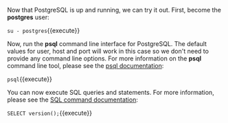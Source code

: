 Now that PostgreSQL is up and running, we can try it out. First, become the
**postgres** user:

`su - postgres`{{execute}}

Now, run the **psql** command line interface for PostgreSQL. The default values
for user, host and port will work in this case so we don't need to provide any
command line options. For more information on the **psql** command line tool,
please see the [psql documentation](https://www.postgresql.org/docs/11/app-psql.html):

`psql`{{execute}}

You can now execute SQL queries and statements. For more information, please
see the [SQL command documentation](https://www.postgresql.org/docs/11/sql-commands.html):

`SELECT version();`{{execute}}
